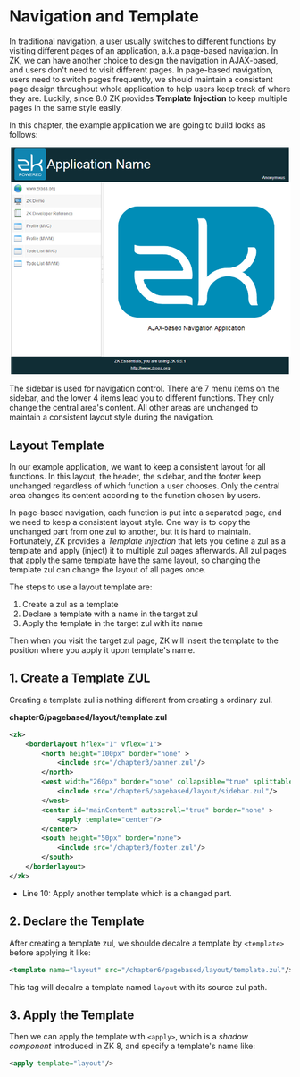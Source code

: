 # Navigation and Template

In traditional navigation, a user usually switches to different
functions by visiting different pages of an application, a.k.a
page-based navigation. In ZK, we can have another choice to design the
navigation in AJAX-based, and users don't need to visit different
pages. In page-based navigation, users need to switch pages frequently,
we should maintain a consistent page design throughout whole application
to help users keep track of where they are. Luckily, since 8.0 ZK provides **Template Injection** to keep multiple pages in the same style easily.


In this chapter, the example application we are going to build looks as follows:

![](../images/ze-ch7-ajax-based.png)

The sidebar is used for navigation control. There are 7 menu items on the sidebar, and the lower 4 items lead you to different functions. They only change the central area's content. All other areas are unchanged to maintain a consistent layout style during the navigation.


## Layout Template

In our example application, we want to keep a consistent layout for all functions. In this layout, the header, the sidebar, and
the footer keep unchanged regardless of which function a user chooses. Only the central area changes its content according to the function chosen by users.

In page-based navigation, each function is put into a separated page, and we need to keep a consistent layout style. One way is to copy the unchanged part from one zul to another, but it is hard to maintain. Fortunately, ZK provides a *Template Injection* that lets you define a zul as a template and apply (inject) it to multiple zul pages afterwards. All zul pages that apply the same template  have the same layout, so changing the template zul can change the layout of all pages once.

The steps to use a layout template are:

1. Create a zul as a template
2. Declare a template with a name in the target zul
3. Apply the template in the target zul with its name

Then when you visit the target zul page, ZK will insert the template to the position where you apply it upon template's name.

## 1. Create a Template ZUL

Creating a template zul is nothing different from creating a ordinary zul.

**chapter6/pagebased/layout/template.zul**

```xml
<zk>
	<borderlayout hflex="1" vflex="1">
		<north height="100px" border="none" >
			<include src="/chapter3/banner.zul"/>
		</north>
		<west width="260px" border="none" collapsible="true" splittable="true" minsize="300">
			<include src="/chapter6/pagebased/layout/sidebar.zul"/>
		</west>
		<center id="mainContent" autoscroll="true" border="none" >
			<apply template="center"/>
		</center>
		<south height="50px" border="none">
			<include src="/chapter3/footer.zul"/>
		</south>
	</borderlayout>
</zk>
```

-   Line 10: Apply another template which is a changed part.


## 2. Declare the Template

After creating a template zul, we shoulde decalre a template by `<template>` before applying it like:

```xml
<template name="layout" src="/chapter6/pagebased/layout/template.zul"/>
```

This tag will decalre a template named `layout` with its source zul path.

## 3. Apply the Template

Then we can apply the template with `<apply>`, which is a *shadow component* introduced in ZK 8, and specify a template's name like:

```xml
<apply template="layout"/>
```








